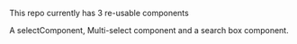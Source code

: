 This repo currently has 3 re-usable components 

A selectComponent, Multi-select component and a search box component. 

